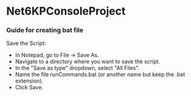 # Net6KPConsoleProject


### Guide for creating bat file

Save the Script:

- In Notepad, go to File -> Save As.
- Navigate to a directory where you want to save the script.
- In the "Save as type" dropdown, select "All Files".
- Name the file runCommands.bat (or another name but keep the .bat extension).
- Click Save.
